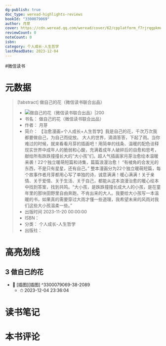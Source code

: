 ```yaml
---
dg-publish: true
doc_type: weread-highlights-reviews
bookId: "3300079069"
author: 月芽
cover: https://cdn.weread.qq.com/weread/cover/62/cpplatform_f7rjrqgpkmuaab2tkb1vkh/t7_cpplatform_f7rjrqgpkmuaab2tkb1vkh1700624445.jpg
reviewCount: 0
noteCount: 0
isbn: 
category: 个人成长-人生哲学
lastReadDate: 2023-12-04
---
```

#微信读书

# 元数据
> [!abstract] 做自己的花（微信读书联合出品）
> - ![ 做自己的花（微信读书联合出品）|200](https://cdn.weread.qq.com/weread/cover/62/cpplatform_f7rjrqgpkmuaab2tkb1vkh/t7_cpplatform_f7rjrqgpkmuaab2tkb1vkh1700624445.jpg)
> - 书名： 做自己的花（微信读书联合出品）
> - 作者： 月芽
> - 简介： 【治愈漫画+个人成长+人生哲学】我是自己的花，千次万次我都要做自己，为自己而绽放。
大人的世界，滴滴答答，下起了雨。当你难过的时候，就来看看月芽的插画吧！用简单的线条、温暖的配色诠释现实世界中成年人的脆弱和心酸，充满着成年人破碎后的自愈和思考，献给所有跌跌撞撞长大的“大小孩”们。超人气插画家月芽治愈绘本温暖来袭！22个独立暖萌短篇和诗集，篇篇浪漫治愈！
“有棱角的会发光的东西，不是只有星星，还有自己。”
整本漫画分为22个独立暖萌短篇，每个故事作者月芽都用心写了单独的诗，诚意满满！暖心满满！关于亲情、关于爱情、关于生活、关于自己，都能从这本浪漫治愈的暖心绘本中找到答案，找到共鸣。“大小孩，是跌跌撞撞长成大人的小孩，是在童年里的那块田野里自由奔跑，不肯出来的大人。我要给大小孩写一本温暖的书，如果真的需要穿过大雨才懂一些道理，我希望未来的风雨对我们这些大小孩温柔一些。”
> - 出版时间 2023-11-20 00:00:00
> - ISBN： 
> - 分类： 个人成长-人生哲学
> - 出版社： 

# 高亮划线

## 3 做自己的花


- 📌 [插图][插图] ^3300079069-38-2089
    - ⏱ 2023-12-04 23:36:04 
# 读书笔记

# 本书评论
